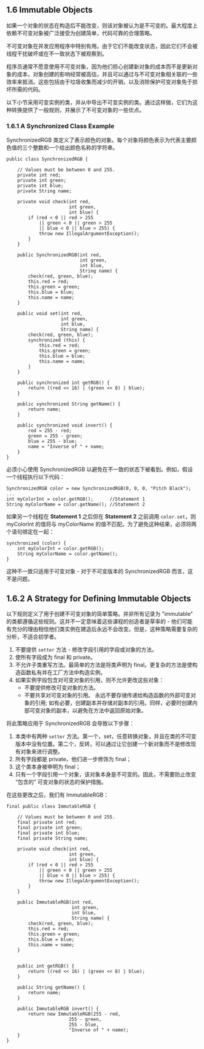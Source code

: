 ## 1.6 Immutable Objects
如果一个对象的状态在构造后不能改变，则该对象被认为是不可变的。最大程度上依赖不可变对象被广泛接受为创建简单，代码可靠的合理策略。

不可变对象在并发应用程序中特别有用。由于它们不能改变状态，因此它们不会被线程干扰破坏或在不一致状态下被观察到。

程序员通常不愿意使用不可变对象，因为他们担心创建新对象的成本而不是更新对象的成本，对象创建的影响经常被高估，并且可以通过与不可变对象相关联的一些效率来抵消。这些包括由于垃圾收集而减少的开销，以及消除保护可变对象免于损坏所需的代码。

以下小节采用可变实例的类，并从中导出不可变实例的类。通过这样做，它们为这种转换提供了一般规则，并展示了不可变对象的一些优点。

### 1.6.1 A Synchronized Class Example
SynchronizedRGB 类定义了表示颜色的对象。每个对象将颜色表示为代表主要颜色值的三个整数和一个给出颜色名称的字符串。

```
public class SynchronizedRGB {

    // Values must be between 0 and 255.
    private int red;
    private int green;
    private int blue;
    private String name;

    private void check(int red,
                       int green,
                       int blue) {
        if (red < 0 || red > 255
            || green < 0 || green > 255
            || blue < 0 || blue > 255) {
            throw new IllegalArgumentException();
        }
    }

    public SynchronizedRGB(int red,
                           int green,
                           int blue,
                           String name) {
        check(red, green, blue);
        this.red = red;
        this.green = green;
        this.blue = blue;
        this.name = name;
    }

    public void set(int red,
                    int green,
                    int blue,
                    String name) {
        check(red, green, blue);
        synchronized (this) {
            this.red = red;
            this.green = green;
            this.blue = blue;
            this.name = name;
        }
    }

    public synchronized int getRGB() {
        return ((red << 16) | (green << 8) | blue);
    }

    public synchronized String getName() {
        return name;
    }

    public synchronized void invert() {
        red = 255 - red;
        green = 255 - green;
        blue = 255 - blue;
        name = "Inverse of " + name;
    }
}
```

必须小心使用 SynchronizedRGB 以避免在不一致的状态下被看到。例如，假设一个线程执行以下代码：

```
SynchronizedRGB color = new SynchronizedRGB(0, 0, 0, "Pitch Black");
...
int myColorInt = color.getRGB();      //Statement 1
String myColorName = color.getName(); //Statement 2
```

如果另一个线程在 **Statement 1** 之后但在 **Statement 2** 之前调用 `color.set`，则 myColorInt 的值将与 myColorName 的值不匹配。为了避免这种结果，必须将两个语句绑定在一起：

```
synchronized (color) {
    int myColorInt = color.getRGB();
    String myColorName = color.getName();
} 
```

这种不一致只适用于可变对象 - 对于不可变版本的 SynchronizedRGB 而言，这不是问题。

## 1.6.2 A Strategy for Defining Immutable Objects
以下规则定义了用于创建不可变对象的简单策略。并非所有记录为 "immutable" 的类都遵循这些规则。这并不一定意味着这些课程的创造者是草率的 - 他们可能有充分的理由相信他们类实例在建造后永远不会改变。但是，这种策略需要复杂的分析，不适合初学者。

1. 不要提供 `setter` 方法 - 修改字段引用的字段或对象的方法。
2. 使所有字段成为 final 和 private。
3. 不允许子类重写方法。最简单的方法是将类声明为 final。更复杂的方法是使构造函数私有并在工厂方法中构造实例。
4. 如果实例字段包含对可变对象的引用，则不允许更改这些对象：
	- 不要提供修改可变对象的方法。
	- 不要共享对可变对象的引用。 永远不要存储传递给构造函数的外部可变对象的引用; 如有必要，创建副本并存储对副本的引用。同样，必要时创建内部可变对象的副本，以避免在方法中返回原始对象。

将此策略应用于 SynchronizedRGB 会导致以下步骤：

1. 本类中有两种 `setter` 方法。第一个，set，任意转换对象，并且在类的不可变版本中没有位置。第二个，反转，可以通过让它创建一个新对象而不是修改现有对象来进行调整。
2. 所有字段都是 private，他们进一步修饰为 final；
3. 这个类本身被申明为 final；
4. 只有一个字段引用一个对象，该对象本身是不可变的。因此，不需要防止改变 “包含的” 可变对象的状态的保护措施。

在这些更改之后，我们有 ImmutableRGB：

```
final public class ImmutableRGB {

    // Values must be between 0 and 255.
    final private int red;
    final private int green;
    final private int blue;
    final private String name;

    private void check(int red,
                       int green,
                       int blue) {
        if (red < 0 || red > 255
            || green < 0 || green > 255
            || blue < 0 || blue > 255) {
            throw new IllegalArgumentException();
        }
    }

    public ImmutableRGB(int red,
                        int green,
                        int blue,
                        String name) {
        check(red, green, blue);
        this.red = red;
        this.green = green;
        this.blue = blue;
        this.name = name;
    }


    public int getRGB() {
        return ((red << 16) | (green << 8) | blue);
    }

    public String getName() {
        return name;
    }

    public ImmutableRGB invert() {
        return new ImmutableRGB(255 - red,
                       255 - green,
                       255 - blue,
                       "Inverse of " + name);
    }
}
```